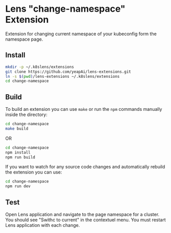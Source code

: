 # Lens "change-namespace" Extension

Extension for changing current namespace of your kubeconfig form the namespace page.

## Install

```sh
mkdir -p ~/.k8slens/extensions
git clone https://github.com/yeapAi/lens-extensions.git
ln -s $(pwd)/lens-extensions ~/.k8slens/extensions
cd change-namespace
```

## Build

To build an extension you can use `make` or run the `npm` commands manually inside the directory:

```sh
cd change-namespace
make build
```

OR

```sh
cd change-namespace
npm install
npm run build
```

If you want to watch for any source code changes and automatically rebuild the extension you can use:

```sh
cd change-namespace
npm run dev
```

## Test

Open Lens application and navigate to the page namespace for a cluster. You should see "Swithc to current" in the contextuel menu.
You must restart Lens application with each change.
